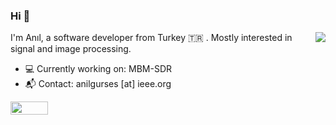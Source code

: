 ### Hi 👋
<img align="right" src="https://github-readme-stats.vercel.app/api?username=anilgurses&show_icons=true&count_private=true&theme=dracula&hide_title=true" />

I'm Anıl, a software developer from Turkey :tr: . Mostly interested in signal and image processing.

- :computer: Currently working on: MBM-SDR
- :mailbox_with_mail: Contact: anilgurses [at] ieee.org

<img width="60" height="21" src="https://views.whatilearened.today/views/github/anilgurses/anilgurses.svg"/>
